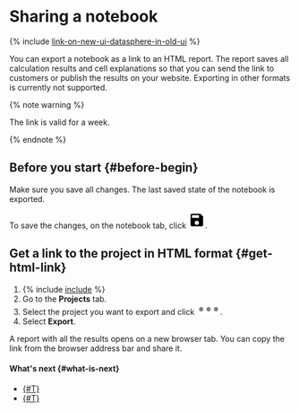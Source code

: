 # Sharing a notebook

{% include [link-on-new-ui-datasphere-in-old-ui](../../../_includes/datasphere/datasphere-old-note.md) %}

You can export a notebook as a link to an HTML report. The report saves all calculation results and cell explanations so that you can send the link to customers or publish the results on your website. Exporting in other formats is currently not supported.

{% note warning %}

The link is valid for a week.

{% endnote %}

## Before you start {#before-begin}

Make sure you save all changes. The last saved state of the notebook is exported.

To save the changes, on the notebook tab, click ![Save](../../../_assets/datasphere/jupyterlab/save.svg).

## Get a link to the project in HTML format {#get-html-link}

1. {% include [include](../../../_includes/datasphere/first-step.md) %}
1. Go to the **Projects** tab.
1. Select the project you want to export and click ![image](../../../_assets/datalens/horizontal-ellipsis.svg).
1. Select **Export**.

  A report with all the results opens on a new browser tab. You can copy the link from the browser address bar and share it.

#### What's next {#what-is-next}

* [{#T}](clear-kernel-state.md)
* [{#T}](delete.md)

